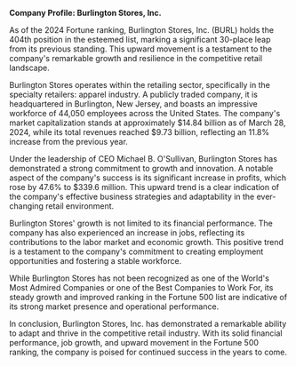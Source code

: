 **Company Profile: Burlington Stores, Inc.**

As of the 2024 Fortune ranking, Burlington Stores, Inc. (BURL) holds the 404th position in the esteemed list, marking a significant 30-place leap from its previous standing. This upward movement is a testament to the company's remarkable growth and resilience in the competitive retail landscape.

Burlington Stores operates within the retailing sector, specifically in the specialty retailers: apparel industry. A publicly traded company, it is headquartered in Burlington, New Jersey, and boasts an impressive workforce of 44,050 employees across the United States. The company's market capitalization stands at approximately $14.84 billion as of March 28, 2024, while its total revenues reached $9.73 billion, reflecting an 11.8% increase from the previous year.

Under the leadership of CEO Michael B. O'Sullivan, Burlington Stores has demonstrated a strong commitment to growth and innovation. A notable aspect of the company's success is its significant increase in profits, which rose by 47.6% to $339.6 million. This upward trend is a clear indication of the company's effective business strategies and adaptability in the ever-changing retail environment.

Burlington Stores' growth is not limited to its financial performance. The company has also experienced an increase in jobs, reflecting its contributions to the labor market and economic growth. This positive trend is a testament to the company's commitment to creating employment opportunities and fostering a stable workforce.

While Burlington Stores has not been recognized as one of the World's Most Admired Companies or one of the Best Companies to Work For, its steady growth and improved ranking in the Fortune 500 list are indicative of its strong market presence and operational performance.

In conclusion, Burlington Stores, Inc. has demonstrated a remarkable ability to adapt and thrive in the competitive retail industry. With its solid financial performance, job growth, and upward movement in the Fortune 500 ranking, the company is poised for continued success in the years to come.